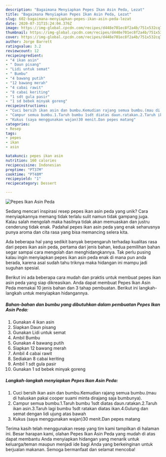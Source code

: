 ```yaml
---
description: "Bagaimana Menyiapkan Pepes Ikan Asin Peda, Lezat"
title: "Bagaimana Menyiapkan Pepes Ikan Asin Peda, Lezat"
slug: 602-bagaimana-menyiapkan-pepes-ikan-asin-peda-lezat
date: 2020-07-31T15:24:04.376Z
image: https://img-global.cpcdn.com/recipes/d448e701ec8f2a4b/751x532cq70/pepes-ikan-asin-peda-foto-resep-utama.jpg
thumbnail: https://img-global.cpcdn.com/recipes/d448e701ec8f2a4b/751x532cq70/pepes-ikan-asin-peda-foto-resep-utama.jpg
cover: https://img-global.cpcdn.com/recipes/d448e701ec8f2a4b/751x532cq70/pepes-ikan-asin-peda-foto-resep-utama.jpg
author: Jorge Barrett
ratingvalue: 3.2
reviewcount: 12
recipeingredient:
- "4 ikan asin"
- " Daun pisang"
- "Lidi untuk semat"
- " Bumbu"
- "4 bawang putih"
- "12 bawang merah"
- "4 cabai rawit"
- "8 cabai keriting"
- "1 sdt gula pasir"
- "1 sd bebek minyak goreng"
recipeinstructions:
- "Cuci bersih ikan asin dan bumbu.Kemudian rajang semua bumbu.(mau di haluskan pakai cooper suami minta dirajang saja bumbunya)."
- "Campur semua bumbu.1.Taruh bumbu 1sdt diatas daun.ratakan.2.Taruh ikan asin.3.Taruh lagi bumbu 1sdt ratakan diatas ikan.4.Gulung dan semat dengan lidi ujung atas bawah"
- "Kukus (saya menggunakan wajan)30 menit.Dan pepes matang"
categories:
- Resep
tags:
- pepes
- ikan
- asin

katakunci: pepes ikan asin 
nutrition: 160 calories
recipecuisine: Indonesian
preptime: "PT37M"
cooktime: "PT48M"
recipeyield: "1"
recipecategory: Dessert

---
```



![Pepes Ikan Asin Peda](https://img-global.cpcdn.com/recipes/d448e701ec8f2a4b/751x532cq70/pepes-ikan-asin-peda-foto-resep-utama.jpg)

Sedang mencari inspirasi resep pepes ikan asin peda yang unik? Cara menyiapkannya memang tidak terlalu sulit namun tidak gampang juga. Kalau salah mengolah maka hasilnya tidak akan memuaskan dan justru cenderung tidak enak. Padahal pepes ikan asin peda yang enak seharusnya punya aroma dan cita rasa yang bisa memancing selera kita.



Ada beberapa hal yang sedikit banyak berpengaruh terhadap kualitas rasa dari pepes ikan asin peda, pertama dari jenis bahan, kedua pemilihan bahan segar sampai cara mengolah dan menghidangkannya. Tak perlu pusing kalau ingin menyiapkan pepes ikan asin peda enak di mana pun anda berada, karena asal sudah tahu triknya maka hidangan ini mampu jadi suguhan spesial.


Berikut ini ada beberapa cara mudah dan praktis untuk membuat pepes ikan asin peda yang siap dikreasikan. Anda dapat membuat Pepes Ikan Asin Peda memakai 10 jenis bahan dan 3 tahap pembuatan. Berikut ini langkah-langkah untuk menyiapkan hidangannya.

<!--inarticleads1-->

##### Bahan-bahan dan bumbu yang dibutuhkan dalam pembuatan Pepes Ikan Asin Peda:

1. Gunakan 4 ikan asin
1. Siapkan  Daun pisang
1. Gunakan Lidi untuk semat
1. Ambil  Bumbu
1. Gunakan 4 bawang putih
1. Siapkan 12 bawang merah
1. Ambil 4 cabai rawit
1. Sediakan 8 cabai keriting
1. Ambil 1 sdt gula pasir
1. Gunakan 1 sd bebek minyak goreng




<!--inarticleads2-->

##### Langkah-langkah menyiapkan Pepes Ikan Asin Peda:

1. Cuci bersih ikan asin dan bumbu.Kemudian rajang semua bumbu.(mau di haluskan pakai cooper suami minta dirajang saja bumbunya).
1. Campur semua bumbu.1.Taruh bumbu 1sdt diatas daun.ratakan.2.Taruh ikan asin.3.Taruh lagi bumbu 1sdt ratakan diatas ikan.4.Gulung dan semat dengan lidi ujung atas bawah
1. Kukus (saya menggunakan wajan)30 menit.Dan pepes matang




Terima kasih telah menggunakan resep yang tim kami tampilkan di halaman ini. Besar harapan kami, olahan Pepes Ikan Asin Peda yang mudah di atas dapat membantu Anda menyiapkan hidangan yang menarik untuk keluarga/teman maupun menjadi ide bagi Anda yang berkeinginan untuk berjualan makanan. Semoga bermanfaat dan selamat mencoba!
